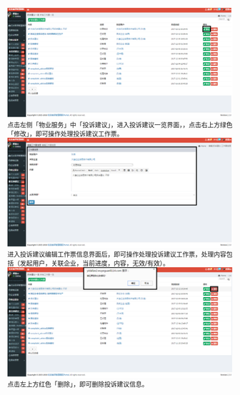 ![](/assets/投诉意见13.png)点击左侧「物业服务」中「投诉建议」，进入投诉建议一览界面，，点击右上方绿色「修改」，即可操作处理投诉建议工作票。![](/assets/投诉意见14.png)进入投诉建议编辑工作票信息界面后，即可操作处理投诉建议工作票，处理内容包括（发起用户，关联企业，当前进度，内容，无效/有效）。![](/assets/投诉意见15.png)点击左上方红色「删除」，即可删除投诉建议信息。

